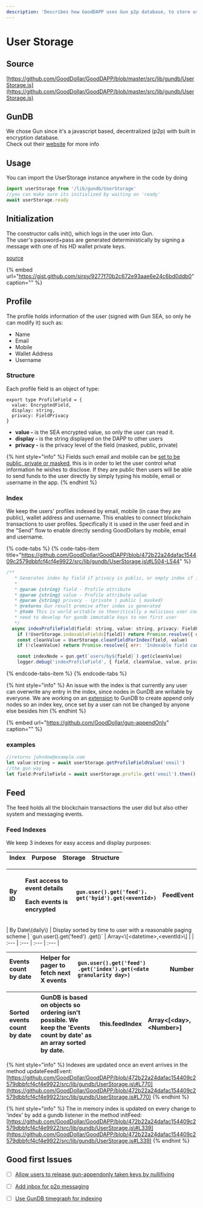 ```yaml
---
description: 'Describes how GoodDAPP uses Gun p2p database, to store user owned data.'
---
```


# User Storage

## Source

[https://github.com/GoodDollar/GoodDAPP/blob/master/src/lib/gundb/UserStorage.js](https://github.com/GoodDollar/GoodDAPP/blob/master/src/lib/gundb/UserStorage.js)

## GunDB

We chose Gun since it's a javascript based, decentralized \(p2p\) with built in encryption database.  
Check out their [website](https://gun.eco) for more info

## Usage

You can import the UserStorage instance anywhere in the code by doing

```javascript
import userStorage from '/lib/gundb/UserStorage'
//you can make sure its initialized by waiting on 'ready'
await userStorage.ready
```

## Initialization

The constructor calls init\(\), which logs in the user into Gun.  
The user's password+pass are generated deterministically by signing a message with one of his HD wallet private keys.

[source](https://github.com/GoodDollar/GoodDAPP/blob/759529c05ab04085c75c76df1bb2eeaaaf6470f1/src/lib/gundb/UserStorage.js#L204-L211)

{% embed url="https://gist.github.com/sirpy/9277f70b2c672e93aae6e24c6bd0ddb0" caption="" %}

## Profile

The profile holds information of the user \(signed with Gun SEA, so only he can modify it\) such as:

* Name
* Email
* Mobile
* Wallet Address
* Username

### Structure

Each profile field is an object of type:

```text
export type ProfileField = {
  value: EncryptedField,
  display: string,
  privacy: FieldPrivacy
}
```

* **value -** is the SEA encrypted value, so only the user can read it.
* **display -** is the string displayed on the DAPP to other users
* **privacy -** is the privacy level of the field \(masked, public, private\)

{% hint style="info" %}
Fields such email and mobile can be [set to be public, private or masked](https://github.com/GoodDollar/GoodDAPP/blob/759529c05ab04085c75c76df1bb2eeaaaf6470f1/src/lib/gundb/UserStorage.js#L405-L450), this is in order to let the user control what information he wishes to disclose. If they are public then users will be able to send funds to the user directly by simply typing his mobile, email or username in the app.
{% endhint %}

### Index

We keep the users' profiles indexed by email, mobile \(in case they are public\), wallet address and username. This enables to connect blockchain transactions to user profiles. Specifically it is used in the user feed and in the "Send" flow to enable directly sending GoodDollars by mobile, email and username.

{% code-tabs %}
{% code-tabs-item title="https://github.com/GoodDollar/GoodDAPP/blob/472b22a24dafac154409c2579dbbfcf4cf4e9922/src/lib/gundb/UserStorage.js\#L504-L544" %}
```javascript
/**
   * Generates index by field if privacy is public, or empty index if it's not public
   *
   * @param {string} field - Profile attribute
   * @param {string} value - Profile attribute value
   * @param {string} privacy - (private | public | masked)
   * @returns Gun result promise after index is generated
   * @todo This is world writable so theoritically a malicious user could delete the indexes
   * need to develop for gundb immutable keys to non first user
   */
  async indexProfileField(field: string, value: string, privacy: FieldPrivacy): Promise<ACK> {
    if (!UserStorage.indexableFields[field]) return Promise.resolve({ err: 'Not indexable field', ok: 0 })
    const cleanValue = UserStorage.cleanFieldForIndex(field, value)
    if (!cleanValue) return Promise.resolve({ err: 'Indexable field cannot be null or empty', ok: 0 })

    const indexNode = gun.get(`users/by${field}`).get(cleanValue)
    logger.debug('indexProfileField', { field, cleanValue, value, privacy, indexNode })
```
{% endcode-tabs-item %}
{% endcode-tabs %}

{% hint style="info" %}
An issue with the index is that currently any user can overwrite any entry in the index, since nodes in GunDB are writable by everyone. We are working on an [extension](https://github.com/GoodDollar/gun-appendOnly) to GunDB to create append only nodes so an index key, once set by a user can not be changed by anyone else besides him
{% endhint %}

{% embed url="https://github.com/GoodDollar/gun-appendOnly" caption="" %}

### examples

```javascript
//returns johndoe@example.com
let value:string = await userStorage.getProfileFieldValue('email')
//the gun way
let field:ProfileField = await userStorage.profile.get('email').then()
```

## Feed

The feed holds all the blockchain transactions the user did but also other system and messaging events.

### Feed Indexes

We keep 3 indexes for easy access and display purposes:

| Index | Purpose | Storage | Structure |
| :--- | :--- | :--- | :--- |


<table>
  <thead>
    <tr>
      <th style="text-align:left">By ID</th>
      <th style="text-align:left">
        <p>Fast access to event details</p>
        <p>Each events is encrypted</p>
      </th>
      <th style="text-align:left"><code>gun.user().get(&apos;feed&apos;).</code>
        <br /><code>get(&apos;byid&apos;).get(&lt;eventId&gt;)</code>
      </th>
      <th style="text-align:left">FeedEvent</th>
    </tr>
  </thead>
  <tbody></tbody>
</table>| By Date\(daily\) | Display sorted by time to user with a reasonable paging scheme | `gun.user().get('feed') .get(<date granularity day>)` | Array&lt;\[&lt;datetime&gt;,&lt;eventId&gt;\] |
| :--- | :--- | :--- | :--- |


| Events count by date | Helper for pager to fetch next X events | `gun.user().get('feed') .get('index').get(<date granularity day>)` | Number |
| :--- | :--- | :--- | :--- |


| Sorted events count by date | GunDB is based on objects so ordering isn't possible. We keep the 'Events count by date' as an array sorted by date. | this.feedIndex | Array&lt;\[&lt;day&gt;,&lt;Number&gt;\] |
| :--- | :--- | :--- | :--- |


{% hint style="info" %}
Indexes are updated once an event arrives in the method updateFeedEvent:  
[https://github.com/GoodDollar/GoodDAPP/blob/472b22a24dafac154409c2579dbbfcf4cf4e9922/src/lib/gundb/UserStorage.js\#L770](https://github.com/GoodDollar/GoodDAPP/blob/472b22a24dafac154409c2579dbbfcf4cf4e9922/src/lib/gundb/UserStorage.js#L770)
{% endhint %}

{% hint style="info" %}
The in memory index is updated on every change to 'index' by add a gundb listener in the method initFeed:  
[https://github.com/GoodDollar/GoodDAPP/blob/472b22a24dafac154409c2579dbbfcf4cf4e9922/src/lib/gundb/UserStorage.js\#L339](https://github.com/GoodDollar/GoodDAPP/blob/472b22a24dafac154409c2579dbbfcf4cf4e9922/src/lib/gundb/UserStorage.js#L339)
{% endhint %}

## Good first Issues

* [ ] [Allow users to release gun-appendonly taken keys by nullifiying](https://github.com/GoodDollar/gun-appendOnly/issues/1)
* [ ] [Add inbox for p2p messaging](https://github.com/GoodDollar/GoodDAPP/issues/153)
* [ ] [Use GunDB timegraph for indexing ](https://github.com/GoodDollar/GoodDAPP/issues/154)

